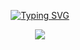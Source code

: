 <p align="center"> <a href="https://git.io/typing-svg"><img src="https://readme-typing-svg.demolab.com?font=Twinkle+Star&duration=2000&pause=500&color=FFF2AD&center=true&vCenter=true&width=435&lines=Oh+since+the+day+I+saw+you..;I+have+been+waiting+for+you!;You+know+I+will+adore+you..;'till+eternity+!" alt="Typing SVG" /></a>
<p align="center">  <img src="https://gifcity.carrd.co/assets/images/gallery02/67a77f76.gif?v=1e51ef61"/>
